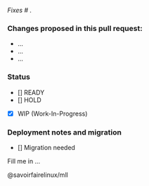 *Fixes # .*

### Changes proposed in this pull request:

* ...
* ...
* ...

### Status

- [] READY
- [] HOLD
- [X] WIP (Work-In-Progress)

### Deployment notes and migration

- [] Migration needed

Fill me in ...

@savoirfairelinux/mll
